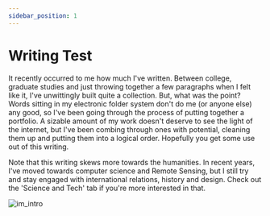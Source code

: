 ```yaml
---
sidebar_position: 1
---
```


# Writing Test

It recently occurred to me how much I've written. Between college, graduate studies and just throwing together a few paragraphs when I felt like it, I've unwittingly built quite a collection. But, what was the point? Words sitting in my electronic folder system don't do me (or anyone else) any good, so I've been going through the process of putting together a portfolio. A sizable amount of my work doesn't deserve to see the light of the internet, but I've been combing through ones with potential, cleaning them up and putting them into a logical order. Hopefully you get some use out of this writing. 

Note that this writing skews more towards the humanities. In recent years, I've moved towards computer science and Remote Sensing, but I still try and stay engaged with international relations, history and design. Check out the 'Science and Tech' tab if you're more interested in that.  

![im_intro](https://loz-webimages.s3.amazonaws.com/01_Portfolio/im_intro.JPG)

